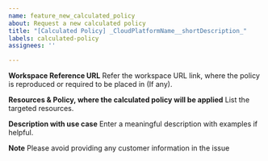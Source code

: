 ```yaml
---
name: feature_new_calculated_policy
about: Request a new calculated policy
title: "[Calculated Policy] _CloudPlatformName__shortDescription_"
labels: calculated-policy
assignees: ''

---
```


**Workspace Reference URL**
Refer the workspace URL link, where the policy is reproduced or required to be placed in (If any). 

**Resources & Policy, where the calculated policy will be applied**
List the targeted resources. 

**Description with use case**
Enter a meaningful description with examples if helpful.

**Note**
Please avoid providing any customer information in the issue
